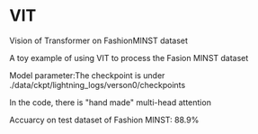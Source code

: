 # VIT
Vision of Transformer on FashionMINST dataset

A toy example of using VIT to process the Fasion MINST dataset

Model parameter:The checkpoint is under ./data/ckpt/lightning_logs/verson0/checkpoints

In the code, there is "hand made" multi-head attention

Accuarcy on test dataset of Fashion MINST: 88.9%

